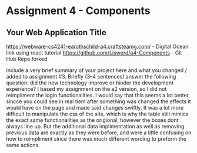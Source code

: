 Assignment 4 - Components
===
## Your Web Application Title
https://webware-cs4241-earothschild-a4.craftsteamg.com/ - Digital Ocean link using react tutorial
https://github.com/Liswerd/a4-Components - Git Hub Repo forked


Include a very brief summary of your project here and what you changed / added to assignment #3. Briefly (3–4 sentences) answer the following question: did the new technology improve or hinder the development experience?
I based my assignment on the a2 version, so I did not reimpliment the login functionalities. I would say that this seems a lot better, sincce you could see in real tiem after something was changed the effects it would have on the page and made said changes swiftly. It was a lot more difficult to manipulate the css of the site, which is why the table still mimics the exact same functionalities as the origional, however the boxes dont always line up. But the additional data implimentation as well as removing previous data are exactly as they were before, and were a little confusing on how to reimpliment since there was much different wording to preform the same actions. 
